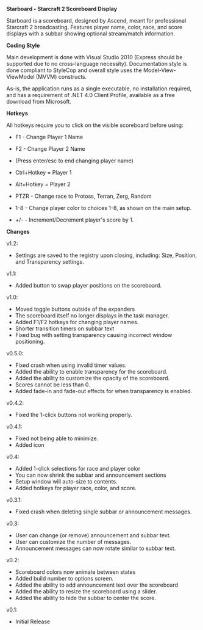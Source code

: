 **Starboard - Starcraft 2 Scoreboard Display**

Starboard is a scoreboard, designed by Ascend, meant for professional Starcraft 2 broadcasting. Features player name, color, race, and score displays with a subbar showing optional stream/match information.

**Coding Style**

Main development is done with Visual Studio 2010 (Express should be supported due to no cross-language necessity). Documentation style is done compliant to StyleCop and overall style uses the Model-View-ViewModel (MVVM) constructs.

As-is, the application runs as a single executable, no installation required, and has a requirement of .NET 4.0 Client Profile, available as a free download from Microsoft.

**Hotkeys**

All hotkeys require you to click on the visible scoreboard before using:

* F1 - Change Player 1 Name
* F2 - Change Player 2 Name
* (Press enter/esc to end changing player name)

* Ctrl+Hotkey = Player 1
* Alt+Hotkey = Player 2

* PTZR - Change race to Protoss, Terran, Zerg, Random
* 1-8 - Change player color to choices 1-8, as shown on the main setup.
* +/- - Increment/Decrement player's score by 1.

**Changes**

v1.2:

* Settings are saved to the registry upon closing, including: Size, Position, and Transparency settings.

v1.1:

* Added button to swap player positions on the scoreboard.

v1.0:

* Moved toggle buttons outside of the expanders
* The scoreboard itself no longer displays in the task manager.
* Added F1/F2 hotkeys for changing player names.
* Shorter transition timers on subbar text
* Fixed bug with setting transparency causing incorrect window positioning.

v0.5.0:

* Fixed crash when using invalid timer values.
* Added the ability to enable transparency for the scoreboard.
* Added the ability to customize the opacity of the scoreboard.
* Scores cannot be less than 0.
* Added fade-in and fade-out effects for when transparency is enabled.

v0.4.2:

* Fixed the 1-click buttons not working properly.

v0.4.1:

* Fixed not being able to minimize.
* Added icon

v0.4:

* Added 1-click selections for race and player color
* You can now shrink the subbar and announcement sections
* Setup window will auto-size to contents.
* Added hotkeys for player race, color, and score.

v0.3.1:

* Fixed crash when deleting single subbar or announcement messages.

v0.3:

* User can change (or remove) announcement and subbar text.
* User can customize the number of messages.
* Announcement messages can now rotate similar to subbar text.

v0.2:

* Scoreboard colors now animate between states
* Added build number to options screen.
* Added the ability to add announcement text over the scoreboard
* Added the ability to resize the scoreboard using a slider.
* Added the ability to hide the subbar to center the score.

v0.1: 

* Initial Release